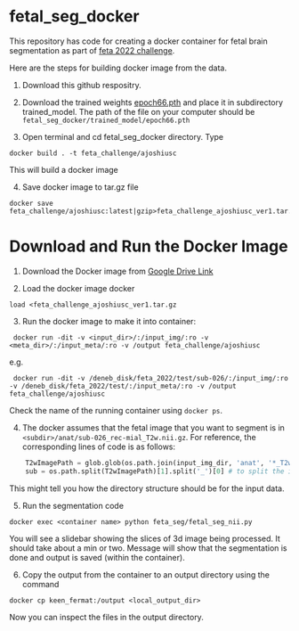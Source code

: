 # fetal_seg_docker
This repository has code for creating a docker container for fetal brain segmentation as part of [feta 2022 challenge](https://feta.grand-challenge.org/).

Here are the steps for building docker image from the data.

1. Download this github respositry.

2. Download the trained weights [epoch66.pth](https://drive.google.com/drive/folders/1wSEx3jYgqnjiOcKkA0E9Xt44Z8IO9Nah?usp=sharing) and place it in subdirectory trained_model. The path of the file on your computer should be 
`fetal_seg_docker/trained_model/epoch66.pth`

3. Open terminal and cd fetal_seg_docker directory. Type
```docker
docker build . -t feta_challenge/ajoshiusc
```
This will build a docker image

4. Save docker image to tar.gz file
```docker
docker save feta_challenge/ajoshiusc:latest|gzip>feta_challenge_ajoshiusc_ver1.tar.gz
```

# Download and Run the Docker Image
1. Download the Docker image from [Google Drive Link](https://drive.google.com/drive/folders/1P8NWtSxVJIZGzXwM-7kzcuqpH1ID5cVg?usp=sharing) 

2. Load the docker image docker 
```docker
load <feta_challenge_ajoshiusc_ver1.tar.gz
```

3. Run the docker image to make it into container:
```docker
 docker run -dit -v <input_dir>/:/input_img/:ro -v <meta_dir>/:/input_meta/:ro -v /output feta_challenge/ajoshiusc
```
e.g.
```docker
 docker run -dit -v /deneb_disk/feta_2022/test/sub-026/:/input_img/:ro -v /deneb_disk/feta_2022/test/:/input_meta/:ro -v /output feta_challenge/ajoshiusc
```
Check the name of the running container using `docker ps`.

4. The docker assumes that the fetal image that you want to segment is in 
`<subdir>/anat/sub-026_rec-mial_T2w.nii.gz`.
For reference, the corresponding lines of code is as follows:
```python
    T2wImagePath = glob.glob(os.path.join(input_img_dir, 'anat', '*_T2w.nii.gz'))[0]
    sub = os.path.split(T2wImagePath)[1].split('_')[0] # to split the input directory and to obtain the suject name
```
This might tell you how the directory structure should be for the input data.
 

5. Run the segmentation code
```docker
docker exec <container name> python feta_seg/fetal_seg_nii.py
```
You will see a slidebar showing the slices of 3d image being processed. It should take about a min or two. Message will show that the segmentation is done and output is saved (within the container).

6. Copy the output from the container to an output directory using the command
```docker 
docker cp keen_fermat:/output <local_output_dir>
``` 

Now you can inspect the files in the output directory.


